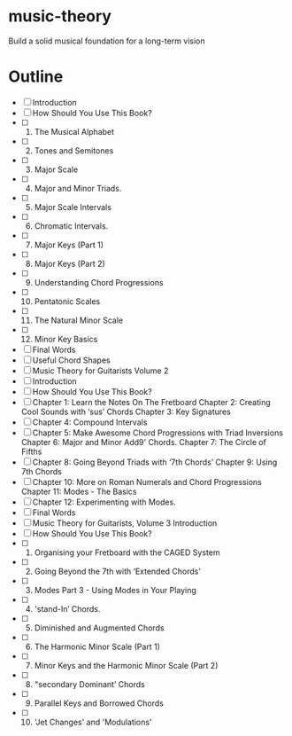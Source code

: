 # music-theory
Build a solid musical foundation for a long-term vision
# Outline
- [ ] Introduction
- [ ] How Should You Use This Book?
- [ ] 1. The Musical Alphabet
- [ ] 2. Tones and Semitones
- [ ] 3. Major Scale
- [ ] 4. Major and Minor Triads.
- [ ] 5. Major Scale Intervals
- [ ] 6. Chromatic Intervals.
- [ ] 7. Major Keys (Part 1)
- [ ] 8. Major Keys (Part 2)
- [ ] 9. Understanding Chord Progressions
- [ ] 10. Pentatonic Scales
- [ ] 11. The Natural Minor Scale
- [ ] 12. Minor Key Basics
- [ ] Final Words
- [ ] Useful Chord Shapes
- [ ] Music Theory for Guitarists Volume 2
- [ ] Introduction
- [ ] How Should You Use This Book?
- [ ] Chapter 1: Learn the Notes On The Fretboard Chapter 2: Creating Cool Sounds with ‘sus’ Chords Chapter 3: Key Signatures
- [ ] Chapter 4: Compound Intervals
- [ ] Chapter 5: Make Awesome Chord Progressions with Triad Inversions Chapter 6: Major and Minor Add9' Chords. Chapter 7: The Circle of Fifths
- [ ] Chapter 8: Going Beyond Triads with ‘7th Chords’ Chapter 9: Using 7th Chords
- [ ] Chapter 10: More on Roman Numerals and Chord Progressions Chapter 11: Modes - The Basics
- [ ] Chapter 12: Experimenting with Modes.
- [ ] Final Words
- [ ] Music Theory for Guitarists, Volume 3 Introduction
- [ ] How Should You Use This Book?
- [ ] 1. Organising your Fretboard with the CAGED System 
- [ ] 2. Going Beyond the 7th with ‘Extended Chords’ 
- [ ] 3. Modes Part 3 - Using Modes in Your Playing 
- [ ] 4. 'stand-In’ Chords.
- [ ] 5. Diminished and Augmented Chords
- [ ] 6. The Harmonic Minor Scale (Part 1)
- [ ] 7. Minor Keys and the Harmonic Minor Scale (Part 2) 
- [ ] 8. "secondary Dominant’ Chords
- [ ] 9. Parallel Keys and Borrowed Chords 
- [ ] 10. 'Jet Changes' and 'Modulations'
